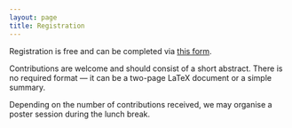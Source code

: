 ```yaml
---
layout: page
title: Registration
---
```

Registration is free and can be completed via [this form](https://docs.google.com/forms/d/e/1FAIpQLSfy9Ms3Lvb_UnB-eAdtpm4Ax5WOCXGROwO_8B43q_NMLz5Yxg/viewform?usp=header). 

Contributions are welcome and should consist of a short abstract. There is no required format — it can be a two-page LaTeX document or a simple summary.

Depending on the number of contributions received, we may organise a poster session during the lunch break.










